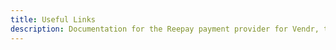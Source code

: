 ```yaml
---
title: Useful Links
description: Documentation for the Reepay payment provider for Vendr, the eCommerce solution for Umbraco v8+
---
```


<work-in-progress />